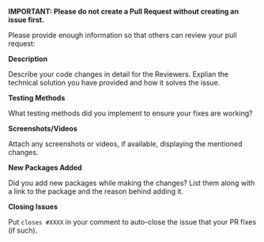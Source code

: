 **IMPORTANT: Please do not create a Pull Request without creating an issue first.**

Please provide enough information so that others can review your pull request:

**Description**

Describe your code changes in detail for the Reviewers. Explian the technical solution you have provided and how it solves the issue.

**Testing Methods**

What testing methods did you implement to ensure your fixes are working?

**Screenshots/Videos**

Attach any screenshots or videos, if available, displaying the mentioned changes.

**New Packages Added**

Did you add new packages while making the changes? List them along with a link to the package and the reason behind adding it.

**Closing Issues**

Put `closes #XXXX` in your comment to auto-close the issue that your PR fixes (if such).
